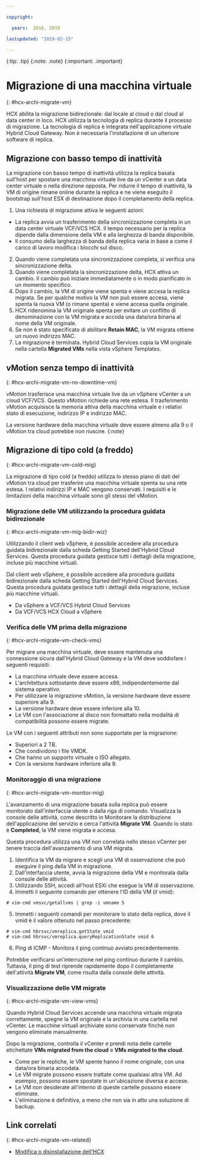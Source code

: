 ```yaml
---

copyright:

  years:  2016, 2019

lastupdated: "2019-02-15"

---
```


{:tip: .tip}
{:note: .note}
{:important: .important}

# Migrazione di una macchina virtuale
{: #hcx-archi-migrate-vm}

HCX abilita la migrazione bidirezionale: dal locale al cloud o dal cloud al data center in loco. HCX utilizza la tecnologia di replica durante il processo di migrazione. La tecnologia di replica è integrata nell'applicazione virtuale Hybrid Cloud Gateway. Non è necessaria l'installazione di un ulteriore software di replica.

## Migrazione con basso tempo di inattività

La migrazione con basso tempo di inattività utilizza la replica basata sull'host per spostare una macchina virtuale live da un vCenter a un data center virtuale o nella direzione opposta. Per ridurre il tempo di inattività, la VM di origine rimane online durante la replica e ne viene eseguito il bootstrap sull'host ESX di destinazione dopo il completamento della replica.

1. Una richiesta di migrazione attiva le seguenti azioni:
  * La replica avvia un trasferimento della sincronizzazione completa in un data center virtuale VCF/VCS HCX. Il tempo necessario per la replica dipende dalla dimensione della VM e alla larghezza di banda disponibile.
  * Il consumo della larghezza di banda della replica varia in base a come il carico di lavoro modifica i blocchi sul disco.
2. Quando viene completata una sincronizzazione completa, si verifica una sincronizzazione delta.
3. Quando viene completata la sincronizzazione delta, HCX attiva un cambio. Il cambio può iniziare immediatamente o in modo pianificato in un momento specifico.
4. Dopo il cambio, la VM di origine viene spenta e viene accesa la replica migrata. Se per qualche motivo la VM non può essere accesa, viene spenta la nuova VM (o rimane spenta) e viene accesa quella originale.
5. HCX ridenomina la VM originale spenta per evitare un conflitto di denominazione con la VM migrata e accoda una data/ora binaria al nome della VM originale.
6. Se non è stato specificato di abilitare **Retain MAC**, la VM migrata ottiene un nuovo indirizzo MAC.
7. La migrazione è terminata. Hybrid Cloud Services copia la VM originale nella cartella **Migrated VMs** nella vista vSphere Templates.

## vMotion senza tempo di inattività
{: #hcx-archi-migrate-vm-no-downtime-vm}

vMotion trasferisce una macchina virtuale live da un vSphere vCenter a un cloud VCF/VCS. Questo vMotion richiede una rete estesa. Il trasferimento vMotion acquisisce la memoria attiva della macchina virtuale e i relativi stato di esecuzione, indirizzo IP e indirizzo MAC.

La versione hardware della macchina virtuale deve essere almeno alla 9 o il vMotion tra cloud potrebbe non riuscire.
{:note}

## Migrazione di tipo cold (a freddo)
{: #hcx-archi-migrate-vm-cold-mig}

La migrazione di tipo cold (a freddo) utilizza lo stesso piano di dati del vMotion tra cloud per trasferire una macchina virtuale spenta su una rete estesa. I relativi indirizzi IP e MAC vengono conservati. I requisiti e le limitazioni della macchina virtuale sono gli stessi del vMotion.

### Migrazione delle VM utilizzando la procedura guidata bidirezionale
{: #hcx-archi-migrate-vm-mig-bidir-wiz}

Utilizzando il client web vSphere, è possibile accedere alla procedura guidata bidirezionale dalla scheda Getting Started dell'Hybrid Cloud Services. Questa procedura guidata gestisce tutti i dettagli della migrazione, incluse più macchine virtuali.

Dal client web vSphere, è possibile accedere alla procedura guidata bidirezionale dalla scheda Getting Started dell'Hybrid Cloud Services. Questa procedura guidata gestisce tutti i dettagli della migrazione, incluse più macchine virtuali.
* Da vSphere a VCF/VCS Hybrid Cloud Services
* Da VCF/VCS HCX Cloud a vSphere

### Verifica delle VM prima della migrazione
{: #hcx-archi-migrate-vm-check-vms}

Per migrare una macchina virtuale, deve essere mantenuta una connessione sicura dall'Hybrid Cloud Gateway e la VM deve soddisfare i seguenti requisiti:
* La macchina virtuale deve essere accesa.
* L'architettura sottostante deve essere x86, indipendentemente dal sistema operativo.
* Per utilizzare la migrazione vMotion, la versione hardware deve essere superiore alla 9.
* La versione hardware deve essere inferiore alla 10.
* Le VM con l'associazione al disco non formattato nella modalità di compatibilità possono essere migrate.

Le VM con i seguenti attributi non sono supportate per la migrazione:
* Superiori a 2 TB.
* Che condividono i file VMDK.
* Che hanno un supporto virtuale o ISO allegato.
* Con la versione hardware inferiore alla 9.

### Monitoraggio di una migrazione
{: #hcx-archi-migrate-vm-monitor-mig}

L'avanzamento di una migrazione basata sulla replica può essere monitorato dall'interfaccia utente o dalla riga di comando. Visualizza la console delle attività, come descritto in Monitorare la distribuzione dell'applicazione del servizio e cerca l'attività **Migrate VM**. Quando lo stato è **Completed**, la VM viene migrata e accesa.

Questa procedura utilizza una VM non correlata nello stesso vCenter per tenere traccia dell'avanzamento di una VM migrata.

1. Identifica la VM da migrare e scegli una VM di osservazione che può eseguire il ping della VM in migrazione.
2. Dall'interfaccia utente, avvia la migrazione della VM e monitorala dalla console delle attività.
3. Utilizzando SSH, accedi all'host ESXi che esegue la VM di osservazione.
4. Immetti il seguente comando per ottenere l'ID della VM (il vmid):

  ```
  # vim-cmd vmsvc/getallvms | grep -i vmname 5
  ```

5. Immetti i seguenti comandi per monitorare lo stato della replica, dove il vmid è il valore ottenuto nel passo precedente:

  ```
  # vim-cmd hbrsvc/vmreplica.getState vmid
  # vim-cmd hbrsvc/vmreplica.queryReplicationState vmid 6
  ```

6. Ping di ICMP - Monitora il ping continuo avviato precedentemente.

Potrebbe verificarsi un'interruzione nel ping continuo durante il cambio. Tuttavia, il ping di test riprende rapidamente dopo il completamente dell'attività **Migrate VM**, come risulta dalla console delle attività.

### Visualizzazione delle VM migrate
{: #hcx-archi-migrate-vm-view-vms}

Quando Hybrid Cloud Services accende una macchina virtuale migrata correttamente, spegne la VM originale e la archivia in una cartella nel vCenter. Le macchine virtuali archiviate sono conservate finché non vengono eliminate manualmente.

Dopo la migrazione, controlla il vCenter e prendi nota delle cartelle etichettate **VMs migrated from the cloud** e **VMs migrated to the cloud**.
* Come per le repliche, le VM spente hanno il nome originale, con una data/ora binaria accodata.
* Le VM migrate possono essere trattate come qualsiasi altra VM. Ad esempio, possono essere spostate in un'ubicazione diversa e accese.
* Le VM non desiderate all'interno di queste cartelle possono essere eliminate.
* L'eliminazione è definitiva, a meno che non sia in atto una soluzione di backup.

## Link correlati
{: #hcx-archi-migrate-vm-related}

* [Modifica o disinstallazione dell'HCX](/docs/services/vmwaresolutions/archiref/hcx-archi?topic=vmware-solutions-hcx-archi-mod-uninstall)
